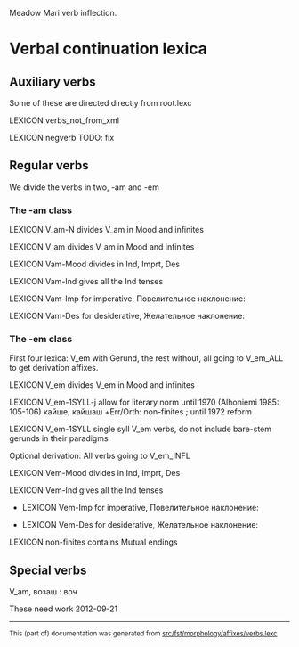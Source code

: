 
Meadow Mari verb inflection.

# Verbal continuation lexica

## Auxiliary verbs

Some of these are directed directly from root.lexc

  LEXICON verbs_not_from_xml   

LEXICON negverb  TODO: fix

## Regular verbs

We divide the verbs in two, -am and -em

### The -am class

LEXICON V_am-N  divides V_am in Mood and infinites

LEXICON V_am  divides V_am in Mood and infinites

LEXICON Vam-Mood  divides in Ind, Imprt, Des

LEXICON Vam-Ind  gives all the Ind tenses

LEXICON Vam-Imp   for imperative, Повелительное наклонение:

LEXICON Vam-Des   for desiderative, Желательное наклонение:

### The -em class
First four lexica: V_em with Gerund, the rest without, all going to V_em_ALL to get derivation affixes.

LEXICON V_em  divides V_em in Mood and infinites

LEXICON V_em-1SYLL-j  allow for literary norm until 1970 (Alhoniemi 1985: 105-106) кайше, кайшаш
 +Err/Orth: non-finites ;  until 1972 reform

LEXICON V_em-1SYLL  single syll V_em verbs, do not include bare-stem gerunds in their paradigms

Optional derivation:  All verbs going to V_em_INFL

LEXICON Vem-Mood  divides in Ind, Imprt, Des

LEXICON Vem-Ind   gives all the Ind tenses

* LEXICON Vem-Imp  for imperative, Повелительное наклонение:

* LEXICON Vem-Des  for desiderative, Желательное наклонение:

LEXICON non-finites  contains Mutual endings

## Special verbs
V_am, возаш : воч

These need work 2012-09-21

* * *

<small>This (part of) documentation was generated from [src/fst/morphology/affixes/verbs.lexc](https://github.com/giellalt/lang-mhr/blob/main/src/fst/morphology/affixes/verbs.lexc)</small>
